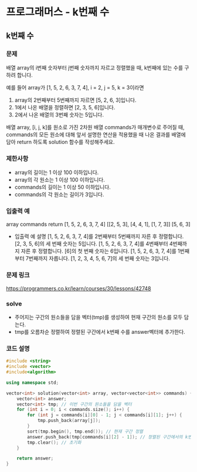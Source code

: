 # 프로그래머스 - k번째 수

## k번째 수

### 문제
배열 array의 i번째 숫자부터 j번째 숫자까지 자르고 정렬했을 때, k번째에 있는 수를 구하려 합니다.

예를 들어 array가 [1, 5, 2, 6, 3, 7, 4], i = 2, j = 5, k = 3이라면

1. array의 2번째부터 5번째까지 자르면 [5, 2, 6, 3]입니다.
2. 1에서 나온 배열을 정렬하면 [2, 3, 5, 6]입니다.
3. 2에서 나온 배열의 3번째 숫자는 5입니다.

배열 array, [i, j, k]를 원소로 가진 2차원 배열 commands가 매개변수로 주어질 때, commands의 모든 원소에 대해 앞서 설명한 연산을 적용했을 때 나온 결과를 배열에 담아 return 하도록 solution 함수를 작성해주세요.

### 제한사항
- array의 길이는 1 이상 100 이하입니다.
- array의 각 원소는 1 이상 100 이하입니다.
- commands의 길이는 1 이상 50 이하입니다.
- commands의 각 원소는 길이가 3입니다.

### 입출력 예
array	commands	return
[1, 5, 2, 6, 3, 7, 4]	[[2, 5, 3], [4, 4, 1], [1, 7, 3]]	[5, 6, 3]
- 입출력 예 설명
[1, 5, 2, 6, 3, 7, 4]를 2번째부터 5번째까지 자른 후 정렬합니다. [2, 3, 5, 6]의 세 번째 숫자는 5입니다.
[1, 5, 2, 6, 3, 7, 4]를 4번째부터 4번째까지 자른 후 정렬합니다. [6]의 첫 번째 숫자는 6입니다.
[1, 5, 2, 6, 3, 7, 4]를 1번째부터 7번째까지 자릅니다. [1, 2, 3, 4, 5, 6, 7]의 세 번째 숫자는 3입니다.

### 문제 링크
<https://programmers.co.kr/learn/courses/30/lessons/42748>

### solve
- 주어지는 구간의 원소들을 담을 벡터(tmp)를 생성하여 현재 구간의 원소를 모두 담는다.
- tmp를 오름차순 정렬하여 정렬된 구간에서 k번째 수를 answer벡터에 추가한다.

### 코드 설명
```C++
#include <string>
#include <vector>
#include<algorithm>

using namespace std;

vector<int> solution(vector<int> array, vector<vector<int>> commands) {
	vector<int> answer;
	vector<int> tmp; // 이번 구간의 원소들을 담을 벡터
	for (int i = 0; i < commands.size(); i++) {
		for (int j = commands[i][0] - 1; j < commands[i][1]; j++) {
			tmp.push_back(array[j]);
		}
		sort(tmp.begin(), tmp.end()); // 현재 구간 정렬
		answer.push_back(tmp[commands[i][2] - 1]); // 정렬된 구간에서의 k번째 수 삽입
		tmp.clear(); // 초기화
	}

	return answer;
}
```
